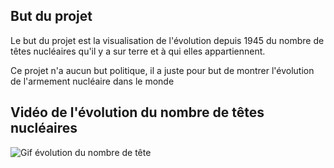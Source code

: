 ## But du projet
Le but du projet est la visualisation de l'évolution depuis 1945 du nombre de têtes nucléaires qu'il y a sur terre et à qui elles appartiennent. 

Ce projet n'a aucun but politique, il a juste pour but de montrer l'évolution de l'armement nucléaire dans le monde
## Vidéo de l'évolution du nombre de têtes nucléaires
![Gif évolution du nombre de tête](./nuclear.gif) 